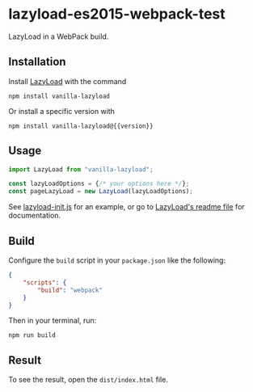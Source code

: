 # lazyload-es2015-webpack-test

LazyLoad in a WebPack build.

## Installation

Install [LazyLoad](https://github.com/verlok/lazyload) with the command

```
npm install vanilla-lazyload
```

Or install a specific version with 

```
npm install vanilla-lazyload@{{version}}
```

## Usage

```js
import LazyLoad from "vanilla-lazyload";

const lazyLoadOptions = {/* your options here */};
const pageLazyLoad = new LazyLoad(lazyLoadOptions);
```

See [lazyload-init.js](src/lazyload-init.js) for an example, or go to [LazyLoad's readme file](https://github.com/verlok/lazyload/blob/master/README.md) for documentation.

## Build

Configure the `build` script in your `package.json` like the following:

```json
{
	"scripts": {
		"build": "webpack"
	}
}
```

Then in your terminal, run:

```
npm run build
```

## Result

To see the result, open the `dist/index.html` file.